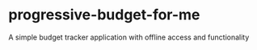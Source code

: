 # progressive-budget-for-me
A simple budget tracker application with offline access and functionality 
